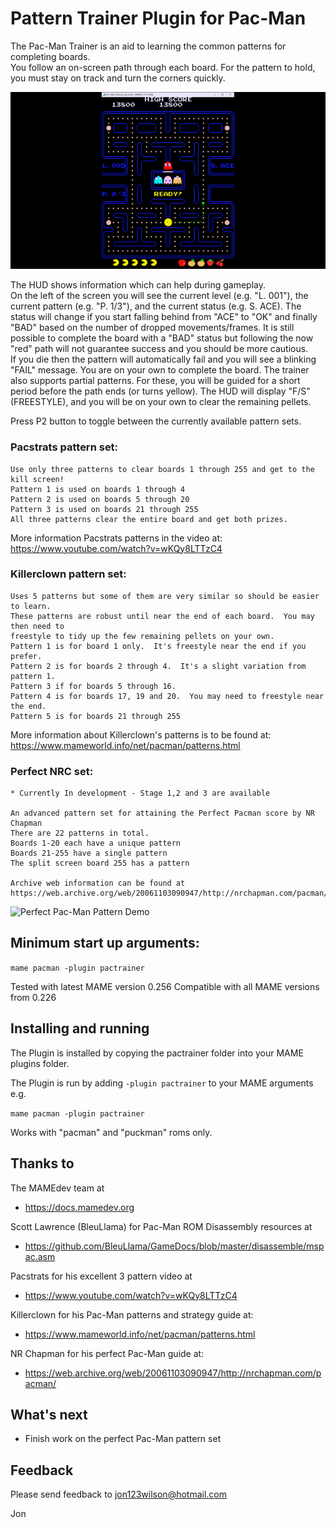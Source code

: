 # Pattern Trainer Plugin for Pac-Man #

The Pac-Man Trainer is an aid to learning the common patterns for completing boards.  
You follow an on-screen path through each board.  For the pattern to hold,  you must
stay on track and turn the corners quickly.  

![Pac-Man Trainer Plugin Demo](demo.gif)

The HUD shows information which can help during gameplay.  
On the left of the screen you will see the current level (e.g. "L. 001"),  the current
pattern (e.g. "P. 1/3"), and the current status (e.g. S. ACE).  The status will change 
if you start falling behind from "ACE" to "OK" and finally "BAD" based on the number of
dropped movements/frames.  It is still possible to complete the board with a "BAD" 
status but following the now "red" path will not guarantee success and you should be 
more cautious.  
If you die then the pattern will automatically fail and you will see a blinking "FAIL" 
message.  You are on your own to complete the board.
The trainer also supports partial patterns.  For these,  you will be guided for a short
period before the path ends (or turns yellow). The HUD will display "F/S" (FREESTYLE), 
and you will be on your own to clear the remaining pellets.

Press P2 button to toggle between the currently available pattern sets.
    
### Pacstrats pattern set:
    Use only three patterns to clear boards 1 through 255 and get to the kill screen!
    Pattern 1 is used on boards 1 through 4
    Pattern 2 is used on boards 5 through 20
    Pattern 3 is used on boards 21 through 255
    All three patterns clear the entire board and get both prizes.

More information Pacstrats patterns in the video at:
	https://www.youtube.com/watch?v=wKQy8LTTzC4
	
    
### Killerclown pattern set:
    Uses 5 patterns but some of them are very similar so should be easier to learn.
    These patterns are robust until near the end of each board.  You may then need to 
    freestyle to tidy up the few remaining pellets on your own. 
    Pattern 1 is for board 1 only.  It's freestyle near the end if you prefer.
    Pattern 2 is for boards 2 through 4.  It's a slight variation from pattern 1.
    Pattern 3 if for boards 5 through 16.
    Pattern 4 is for boards 17, 19 and 20.  You may need to freestyle near the end.
    Pattern 5 is for boards 21 through 255

More information about Killerclown's patterns is to be found at:
    https://www.mameworld.info/net/pacman/patterns.html


### Perfect NRC set:
    * Currently In development - Stage 1,2 and 3 are available

    An advanced pattern set for attaining the Perfect Pacman score by NR Chapman
    There are 22 patterns in total.
    Boards 1-20 each have a unique pattern
    Boards 21-255 have a single pattern
    The split screen board 255 has a pattern

    Archive web information can be found at
    https://web.archive.org/web/20061103090947/http://nrchapman.com/pacman/


![Perfect Pac-Man Pattern Demo](demo2.gif)


## Minimum start up arguments:

```mame pacman -plugin pactrainer```


Tested with latest MAME version 0.256
Compatible with all MAME versions from 0.226

  
## Installing and running
 
The Plugin is installed by copying the pactrainer folder into your MAME plugins folder.

The Plugin is run by adding `-plugin pactrainer` to your MAME arguments e.g.

```mame pacman -plugin pactrainer```  

Works with "pacman" and "puckman" roms only.


## Thanks to

The MAMEdev team at
- https://docs.mamedev.org

Scott Lawrence (BleuLlama) for Pac-Man ROM Disassembly resources at
- https://github.com/BleuLlama/GameDocs/blob/master/disassemble/mspac.asm

Pacstrats for his excellent 3 pattern video at
- https://www.youtube.com/watch?v=wKQy8LTTzC4

Killerclown for his Pac-Man patterns and strategy guide at:
- https://www.mameworld.info/net/pacman/patterns.html

NR Chapman for his perfect Pac-Man guide at:
- https://web.archive.org/web/20061103090947/http://nrchapman.com/pacman/


## What's next

- Finish work on the perfect Pac-Man pattern set


## Feedback

Please send feedback to jon123wilson@hotmail.com

Jon